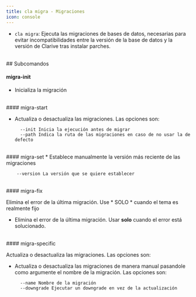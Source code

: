 ```yaml
---
title: cla migra - Migraciones
icon: console
---
```


* `cla migra`: Ejecuta las migraciones de bases de datos, necesarias para evitar incompatibilidades entre la versión de la base de datos y la versión de Clarive tras instalar parches.


<br />
## Subcomandos
<br />

#### migra-init

* Inicializa la migración

<br />
#### migra-start

* Actualiza o desactualiza las migraciones. Las opciones son: <br />
            
        --init Inicia la ejecución antes de migrar
        --path Indica la ruta de las migraciones en caso de no usar la de defecto

<br />
#### migra-set
* Establece manualmente la versión más reciente de las migraciones

            
        --version La versión que se quiere establecer

<br />
#### migra-fix

Elimina el error de la última migración. Use * SOLO * cuando el tema es realmente
fijo


* Elimina el error de la última migración. Usar **solo** cuando el error está solucionado.

<br />
#### migra-specific

Actualiza o desactualiza las migraciones. Las opciones son: <br />


* Actualiza o desactualiza las migraciones de manera manual pasandole como argumente el nombre de la migración. Las opciones son: <br />
            
        --name Nombre de la migración
        --downgrade Ejecutar un downgrade en vez de la actualización



     
